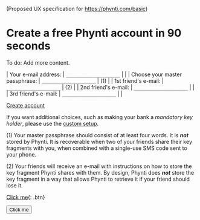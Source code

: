 (Proposed UX specification for https://phynti.com/basic)

# Create a free Phynti account in 90 seconds

To do: Add more content.

| Your e-mail address:               | `____________________`  | |
| Choose your master passphrase:     | `____________________`  | (1) |
| 1st friend's e-mail:               | `____________________`  | (2) |
| 2nd friend's e-mail:               | `____________________`  | |
| 3rd friend's e-mail:               | `____________________`  | |

[Create account][]

If you want additional choices, such as making your bank a *mandatory key holder*, please use the [custom setup][].

(1) Your master passphrase should consist of at least four words. It is **_not_** stored by Phynti. It is recoverable when two of your friends share their key fragments with you, when combined with a single-use SMS code sent to your phone.

(2) Your friends will receive an e-mail with instructions on how to store the key fragment Phynti shares with them. By design, Phynti does **_not_** store the key fragment in a way that allows Phynti to retrieve it if your friend should lose it.

[Create account]: #create
[Custom setup]: custom

[Click me](http://www.google.com){: .btn}

<button name="button">Click me</button>


